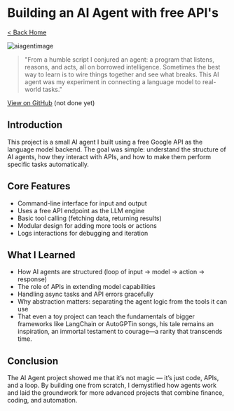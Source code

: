 # Building an AI Agent with free API's

[< Back Home](/)

![aiagentimage](/images/aiagent.png)

> "From a humble script I conjured an agent: a program that listens, reasons, and acts, all on borrowed intelligence.
> Sometimes the best way to learn is to wire things together and see what breaks.
> This AI agent was my experiment in connecting a language model to real-world tasks."

[View on GitHub](github.com/miciukas69x) (not done yet)

## Introduction

This project is a small AI agent I built using a free Google API as the language model backend. The goal was simple: understand the structure of AI agents, how they interact with APIs, and how to make them perform specific tasks automatically.

## Core Features

- Command-line interface for input and output
- Uses a free API endpoint as the LLM engine
- Basic tool calling (fetching data, returning results)
- Modular design for adding more tools or actions
- Logs interactions for debugging and iteration

## What I Learned

- How AI agents are structured (loop of input → model → action → response)
- The role of APIs in extending model capabilities
- Handling async tasks and API errors gracefully
- Why abstraction matters: separating the agent logic from the tools it can use
- That even a toy project can teach the fundamentals of bigger frameworks like LangChain or AutoGPTin songs, his tale remains an inspiration, an immortal testament to courage—a rarity that transcends time.

## Conclusion

The AI Agent project showed me that it’s not magic — it’s just code, APIs, and a loop. By building one from scratch, I demystified how agents work and laid the groundwork for more advanced projects that combine finance, coding, and automation.